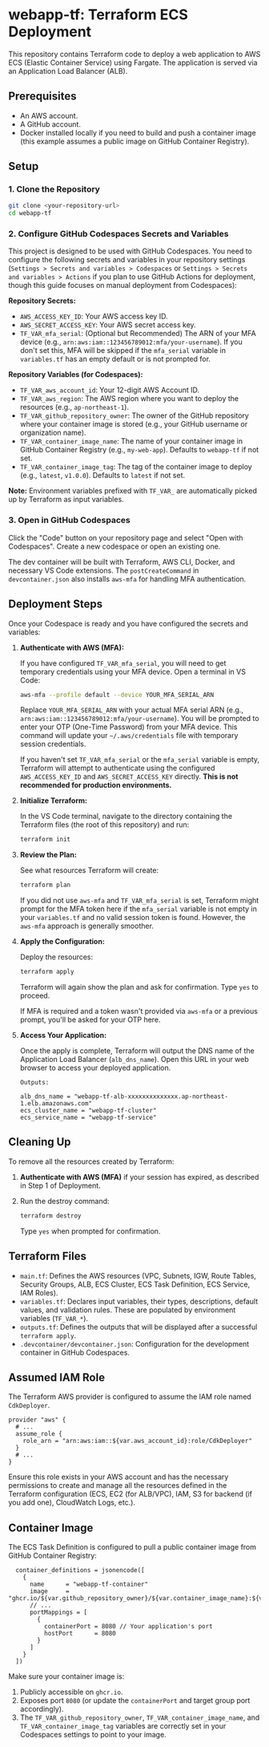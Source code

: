 # webapp-tf: Terraform ECS Deployment

This repository contains Terraform code to deploy a web application to AWS ECS (Elastic Container Service) using Fargate. The application is served via an Application Load Balancer (ALB).

## Prerequisites

- An AWS account.
- A GitHub account.
- Docker installed locally if you need to build and push a container image (this example assumes a public image on GitHub Container Registry).

## Setup

### 1. Clone the Repository

```bash
git clone <your-repository-url>
cd webapp-tf
```

### 2. Configure GitHub Codespaces Secrets and Variables

This project is designed to be used with GitHub Codespaces. You need to configure the following secrets and variables in your repository settings (`Settings > Secrets and variables > Codespaces` or `Settings > Secrets and variables > Actions` if you plan to use GitHub Actions for deployment, though this guide focuses on manual deployment from Codespaces):

**Repository Secrets:**

- `AWS_ACCESS_KEY_ID`: Your AWS access key ID.
- `AWS_SECRET_ACCESS_KEY`: Your AWS secret access key.
- `TF_VAR_mfa_serial`: (Optional but Recommended) The ARN of your MFA device (e.g., `arn:aws:iam::123456789012:mfa/your-username`). If you don't set this, MFA will be skipped if the `mfa_serial` variable in `variables.tf` has an empty default or is not prompted for.

**Repository Variables (for Codespaces):**

- `TF_VAR_aws_account_id`: Your 12-digit AWS Account ID.
- `TF_VAR_aws_region`: The AWS region where you want to deploy the resources (e.g., `ap-northeast-1`).
- `TF_VAR_github_repository_owner`: The owner of the GitHub repository where your container image is stored (e.g., your GitHub username or organization name).
- `TF_VAR_container_image_name`: The name of your container image in GitHub Container Registry (e.g., `my-web-app`). Defaults to `webapp-tf` if not set.
- `TF_VAR_container_image_tag`: The tag of the container image to deploy (e.g., `latest`, `v1.0.0`). Defaults to `latest` if not set.

**Note:** Environment variables prefixed with `TF_VAR_` are automatically picked up by Terraform as input variables.

### 3. Open in GitHub Codespaces

Click the "Code" button on your repository page and select "Open with Codespaces". Create a new codespace or open an existing one.

The dev container will be built with Terraform, AWS CLI, Docker, and necessary VS Code extensions. The `postCreateCommand` in `devcontainer.json` also installs `aws-mfa` for handling MFA authentication.

## Deployment Steps

Once your Codespace is ready and you have configured the secrets and variables:

1.  **Authenticate with AWS (MFA):**

    If you have configured `TF_VAR_mfa_serial`, you will need to get temporary credentials using your MFA device. Open a terminal in VS Code:

    ```bash
    aws-mfa --profile default --device YOUR_MFA_SERIAL_ARN
    ```
    Replace `YOUR_MFA_SERIAL_ARN` with your actual MFA serial ARN (e.g., `arn:aws:iam::123456789012:mfa/your-username`). You will be prompted to enter your OTP (One-Time Password) from your MFA device. This command will update your `~/.aws/credentials` file with temporary session credentials.

    If you haven't set `TF_VAR_mfa_serial` or the `mfa_serial` variable is empty, Terraform will attempt to authenticate using the configured `AWS_ACCESS_KEY_ID` and `AWS_SECRET_ACCESS_KEY` directly. **This is not recommended for production environments.**

2.  **Initialize Terraform:**

    In the VS Code terminal, navigate to the directory containing the Terraform files (the root of this repository) and run:

    ```bash
    terraform init
    ```

3.  **Review the Plan:**

    See what resources Terraform will create:

    ```bash
    terraform plan
    ```
    If you did not use `aws-mfa` and `TF_VAR_mfa_serial` is set, Terraform might prompt for the MFA token here if the `mfa_serial` variable is not empty in your `variables.tf` and no valid session token is found. However, the `aws-mfa` approach is generally smoother.

4.  **Apply the Configuration:**

    Deploy the resources:

    ```bash
    terraform apply
    ```
    Terraform will again show the plan and ask for confirmation. Type `yes` to proceed.

    If MFA is required and a token wasn't provided via `aws-mfa` or a previous prompt, you'll be asked for your OTP here.

5.  **Access Your Application:**

    Once the apply is complete, Terraform will output the DNS name of the Application Load Balancer (`alb_dns_name`). Open this URL in your web browser to access your deployed application.

    ```
    Outputs:

    alb_dns_name = "webapp-tf-alb-xxxxxxxxxxxxxx.ap-northeast-1.elb.amazonaws.com"
    ecs_cluster_name = "webapp-tf-cluster"
    ecs_service_name = "webapp-tf-service"
    ```

## Cleaning Up

To remove all the resources created by Terraform:

1.  **Authenticate with AWS (MFA)** if your session has expired, as described in Step 1 of Deployment.
2.  Run the destroy command:

    ```bash
    terraform destroy
    ```
    Type `yes` when prompted for confirmation.

## Terraform Files

-   `main.tf`: Defines the AWS resources (VPC, Subnets, IGW, Route Tables, Security Groups, ALB, ECS Cluster, ECS Task Definition, ECS Service, IAM Roles).
-   `variables.tf`: Declares input variables, their types, descriptions, default values, and validation rules. These are populated by environment variables (`TF_VAR_*`).
-   `outputs.tf`: Defines the outputs that will be displayed after a successful `terraform apply`.
-   `.devcontainer/devcontainer.json`: Configuration for the development container in GitHub Codespaces.

## Assumed IAM Role

The Terraform AWS provider is configured to assume the IAM role named `CdkDeployer`.
```hcl
provider "aws" {
  # ...
  assume_role {
    role_arn = "arn:aws:iam::${var.aws_account_id}:role/CdkDeployer"
  }
  # ...
}
```
Ensure this role exists in your AWS account and has the necessary permissions to create and manage all the resources defined in the Terraform configuration (ECS, EC2 (for ALB/VPC), IAM, S3 for backend (if you add one), CloudWatch Logs, etc.).

## Container Image

The ECS Task Definition is configured to pull a public container image from GitHub Container Registry:
```hcl
  container_definitions = jsonencode([
    {
      name      = "webapp-tf-container"
      image     = "ghcr.io/${var.github_repository_owner}/${var.container_image_name}:${var.container_image_tag}"
      // ...
      portMappings = [
        {
          containerPort = 8080 // Your application's port
          hostPort      = 8080
        }
      ]
    }
  ])
```
Make sure your container image is:
1. Publicly accessible on `ghcr.io`.
2. Exposes port `8080` (or update the `containerPort` and target group port accordingly).
3. The `TF_VAR_github_repository_owner`, `TF_VAR_container_image_name`, and `TF_VAR_container_image_tag` variables are correctly set in your Codespaces settings to point to your image.
